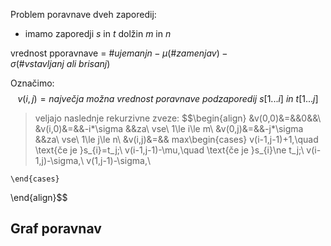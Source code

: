 Problem poravnave dveh zaporedij:
- imamo zaporedji $s$ in $t$ dolžin $m$ in $n$

vrednost pporavnave = $\# ujemanjn - \mu (\# zamenjav)- \sigma (\# vstavljanj\ ali\ brisanj)$

Označimo:
$$v(i,j)= največja\ možna\ vrednost\ poravnave\ podzaporedij\ s[1...i] \ in\ t[1...j]$$
> veljajo naslednje rekurzivne zveze:
> $$\begin{align}
&v(0,0)&=&&0&&\\
&v(i,0)&=&&-i*\sigma &&za\ vse\ 1\le i\le m\\
&v(0,j)&=&&-j*\sigma &&za\ vse\ 1\le j\le n\\
&v(i,j)&=&&	max\begin{cases}
		v(i-1,j-1)+1,\quad \text{če je }s_{i}=t_j;\\
		v(i-1,j-1)-\mu,\quad \text{če je }s_{i}\ne t_j;\\
		v(i-1,j)-\sigma,\\
		v(1,j-1)-\sigma,\\
		
	\end{cases}
\end{align}$$


## Graf poravnav

